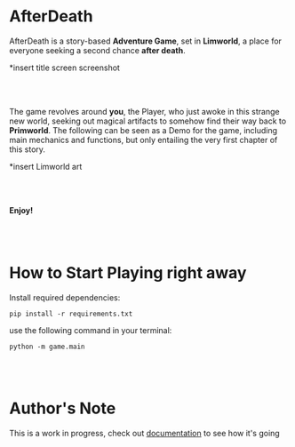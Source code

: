 # AfterDeath

AfterDeath is a story-based **Adventure Game**, set in **Limworld**, a place for everyone seeking a second chance **after death**. 

*insert title screen screenshot

<br/><br/>

The game revolves around **you**, the Player, who just awoke in this strange new world, seeking out magical artifacts to somehow find their way back to **Primworld**. 
The following can be seen as a Demo for the game, including main mechanics and functions, but only entailing the very first chapter of this story. 

*insert Limworld art

<br/><br/>

**Enjoy!**

<br/><br/>

# How to Start Playing right away

Install required dependencies:

```pip install -r requirements.txt```


use the following command in your terminal:

```python -m game.main```

<br/><br/>

# Author's Note

This is a work in progress, check out [documentation](https://github.com/CrvptiK/AfterLife/blob/main/documentation.md) to see how it's going
